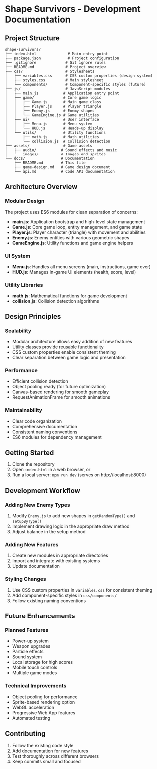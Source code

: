 # Shape Survivors - Development Documentation

## Project Structure

```
shape-survivors/
├── index.html              # Main entry point
├── package.json            # Project configuration
├── .gitignore             # Git ignore rules
├── README.md              # Project overview
├── css/                   # Stylesheets
│   ├── variables.css      # CSS custom properties (design system)
│   ├── styles.css         # Main stylesheet
│   └── components/        # Component-specific styles (future)
├── js/                    # JavaScript modules
│   ├── main.js           # Application entry point
│   ├── game/             # Core game logic
│   │   ├── Game.js       # Main game class
│   │   ├── Player.js     # Player triangle
│   │   ├── Enemy.js      # Enemy shapes
│   │   └── GameEngine.js # Game utilities
│   ├── ui/               # User interface
│   │   ├── Menu.js       # Menu system
│   │   └── HUD.js        # Heads-up display
│   └── utils/            # Utility functions
│       ├── math.js       # Math utilities
│       └── collision.js  # Collision detection
├── assets/               # Game assets
│   ├── audio/           # Sound effects and music
│   └── images/          # Images and sprites
└── docs/                # Documentation
    ├── README.md        # This file
    ├── game-design.md   # Game design document
    └── api.md           # Code API documentation
```

## Architecture Overview

### Modular Design
The project uses ES6 modules for clean separation of concerns:

- **main.js**: Application bootstrap and high-level state management
- **Game.js**: Core game loop, entity management, and game state
- **Player.js**: Player character (triangle) with movement and abilities
- **Enemy.js**: Enemy entities with various geometric shapes
- **GameEngine.js**: Utility functions and game engine helpers

### UI System
- **Menu.js**: Handles all menu screens (main, instructions, game over)
- **HUD.js**: Manages in-game UI elements (health, score, level)

### Utility Libraries
- **math.js**: Mathematical functions for game development
- **collision.js**: Collision detection algorithms

## Design Principles

### Scalability
- Modular architecture allows easy addition of new features
- Utility classes provide reusable functionality
- CSS custom properties enable consistent theming
- Clear separation between game logic and presentation

### Performance
- Efficient collision detection
- Object pooling ready (for future optimization)
- Canvas-based rendering for smooth gameplay
- RequestAnimationFrame for smooth animations

### Maintainability
- Clear code organization
- Comprehensive documentation
- Consistent naming conventions
- ES6 modules for dependency management

## Getting Started

1. Clone the repository
2. Open `index.html` in a web browser, or
3. Run a local server: `npm run dev` (serves on http://localhost:8000)

## Development Workflow

### Adding New Enemy Types
1. Modify `Enemy.js` to add new shapes in `getRandomType()` and `setupByType()`
2. Implement drawing logic in the appropriate draw method
3. Adjust balance in the setup method

### Adding New Features
1. Create new modules in appropriate directories
2. Import and integrate with existing systems
3. Update documentation

### Styling Changes
1. Use CSS custom properties in `variables.css` for consistent theming
2. Add component-specific styles in `css/components/`
3. Follow existing naming conventions

## Future Enhancements

### Planned Features
- Power-up system
- Weapon upgrades
- Particle effects
- Sound system
- Local storage for high scores
- Mobile touch controls
- Multiple game modes

### Technical Improvements
- Object pooling for performance
- Sprite-based rendering option
- WebGL acceleration
- Progressive Web App features
- Automated testing

## Contributing

1. Follow the existing code style
2. Add documentation for new features
3. Test thoroughly across different browsers
4. Keep commits small and focused